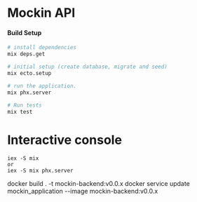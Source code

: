 # Mockin API

#### Build Setup

``` bash
# install dependencies
mix deps.get

# initial setup (create database, migrate and seed)
mix ecto.setup

# run the application.
mix phx.server

# Run tests
mix test

```

# Interactive console
```
iex -S mix 
or
iex -S mix phx.server
```

docker build . -t mockin-backend:v0.0.x
docker service update mockin_application --image mockin-backend:v0.0.x